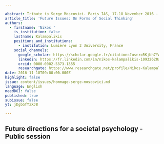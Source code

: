 ```yaml
---

abstract: Tribute to Serge Moscovici. Paris IAS, 17-18 November 2016 - Session 8
article_title: 'Future Issues: On Forms of Social Thinking'
authors:
  - firstname: 'Nikos '
    is_institution: false
    lastname: Kalampalikis
    positions_and_institutions:
      - institution: Lumière Lyon 2 University, France
    social_channels:
      google_scholar: https://scholar.google.fr/citations?user=RKjbh7YAAAAJ&hl=fr
      linkedin: https://fr.linkedin.com/in/nikos-kalampalikis-10932620a
      orcid: 0000-0002-5373-1355
      researchgate: https://www.researchgate.net/profile/Nikos-Kalampalikis
date: 2016-11-18T09:00:00.000Z
highlight: false
issue: content/issues/hommage-serge-moscovici.md
language: English
needDOI: false
published: true
subissue: false
yt: jDgbGfYzXJ8

---
```


## Future directions for a societal psychology - Public session

<Youtube yt="jDgbGfYzXJ8" caption="Future issues On forms of social thinking"></Youtube>